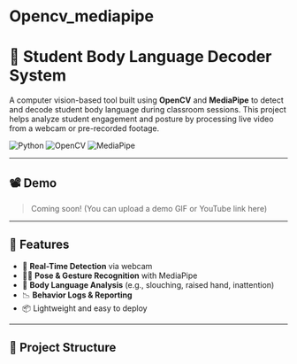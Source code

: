 # Opencv_mediapipe  
# 🧠 Student Body Language Decoder System

A computer vision-based tool built using **OpenCV** and **MediaPipe** to detect and decode student body language during classroom sessions. This project helps analyze student engagement and posture by processing live video from a webcam or pre-recorded footage.

![Python](https://img.shields.io/badge/Python-3.7%2B-blue)
![OpenCV](https://img.shields.io/badge/OpenCV-4.x-brightgreen)
![MediaPipe](https://img.shields.io/badge/MediaPipe-Enabled-orange)


---

## 📽️ Demo

> Coming soon! (You can upload a demo GIF or YouTube link here)

---

## 📌 Features

- 🔴 **Real-Time Detection** via webcam
- 🧍‍♂️ **Pose & Gesture Recognition** with MediaPipe
- 🧠 **Body Language Analysis** (e.g., slouching, raised hand, inattention)
- 📉 **Behavior Logs & Reporting**
- 📦 Lightweight and easy to deploy

---

## 📁 Project Structure

